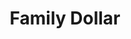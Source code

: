 ---
title: "Family Dollar"
url: /philadelphia/family-dollar-point-breeze-avenue/
shop: variety store
---